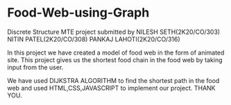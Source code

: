 # Food-Web-using-Graph

Discrete Structure MTE project 
submitted by 
NILESH SETH(2K20/CO/303)
NITIN PATEL(2K20/CO/308)
PANKAJ LAHOTI(2K20/CO/316)

In this project we have created a model of food web in the form of animated site.
This project gives us the shortest food chain in the food web by taking input from the user.

We have used DIJKSTRA ALGORITHM to find the shortest path in the food web and used HTML,CSS,JAVASCRIPT to implement our project.
THANK YOU.
